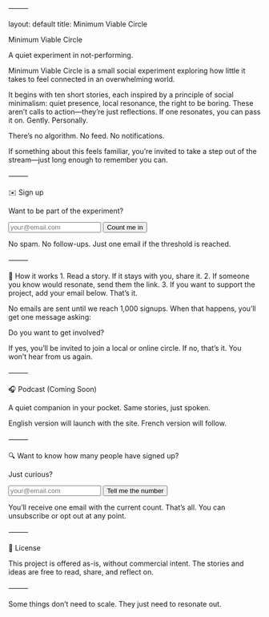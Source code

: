 
⸻

layout: default
title: Minimum Viable Circle

Minimum Viable Circle

A quiet experiment in not-performing.

Minimum Viable Circle is a small social experiment exploring how little it takes to feel connected in an overwhelming world.

It begins with ten short stories, each inspired by a principle of social minimalism: quiet presence, local resonance, the right to be boring. These aren’t calls to action—they’re just reflections. If one resonates, you can pass it on. Gently. Personally.

There’s no algorithm. No feed. No notifications.

If something about this feels familiar, you’re invited to take a step out of the stream—just long enough to remember you can.

⸻

✉️ Sign up

Want to be part of the experiment?

<form name="signup" method="POST" data-netlify="true">
  <input type="email" name="email" placeholder="your@email.com" required>
  <button type="submit">Count me in</button>
</form>


No spam. No follow-ups. Just one email if the threshold is reached.

⸻

🌱 How it works
	1.	Read a story. If it stays with you, share it.
	2.	If someone you know would resonate, send them the link.
	3.	If you want to support the project, add your email below. That’s it.

No emails are sent until we reach 1,000 signups. When that happens, you’ll get one message asking:

Do you want to get involved?

If yes, you’ll be invited to join a local or online circle.
If no, that’s it. You won’t hear from us again.

⸻

🎧 Podcast (Coming Soon)

A quiet companion in your pocket. Same stories, just spoken.

English version will launch with the site. French version will follow.

⸻

🔍 Want to know how many people have signed up?

Just curious?

<form name="curious-signup" method="POST" data-netlify="true">
  <input type="email" name="email" placeholder="your@email.com" required>
  <button type="submit">Tell me the number</button>
</form>


You’ll receive one email with the current count. That’s all. You can unsubscribe or opt out at any point.

⸻

🧭 License

This project is offered as-is, without commercial intent. The stories and ideas are free to read, share, and reflect on.

⸻

Some things don’t need to scale. They just need to resonate out.

